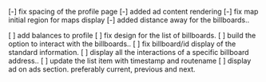 [-] fix spacing of the profile page 
[-] added ad content rendering
[-] fix map initial region for maps display
[-] added distance  away for the billboards.. 

[ ] add balances to profile
[ ] fix design for the list of billboards. 
[ ] build the option to interact with the billboards.. 
[ ] fix billboard/id display of the standard information. 
[ ] display all the interactions of a specific billboard address.. 
[ ] update the list item with timestamp and routename 
[ ] display ad on ads section. preferably current, previous and next. 